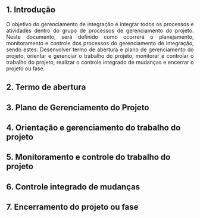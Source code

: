 ## 1. Introdução

<p align="justify">O objetivo do gerenciamento de integração é integrar todos os processos e atividades dentro do grupo de processos de gerenciamento do projeto. Neste documento, será definido como ocorrerá o planejamento, monitoramento e controle dos processos do gerenciamento de integração, sendo estes: Desenvolver termo de abertura e plano de gerenciamento do projeto, orientar e gerenciar o trabalho do projeto, monitorar e controlar o trabalho do projeto, realizar o controle integrado de mudanças e encerrar o projeto ou fase.</p>

## 2. Termo de abertura

<p align="justify"></p>

## 3. Plano de Gerenciamento do Projeto

<p align="justify"></p>

## 4. Orientação e gerenciamento do trabalho do projeto

<p align="justify"></p>

## 5. Monitoramento e controle do trabalho do projeto

<p align="justify"></p>

## 6. Controle integrado de mudanças

<p align="justify"></p>

## 7. Encerramento do projeto ou fase

<p align="justify"></p>
